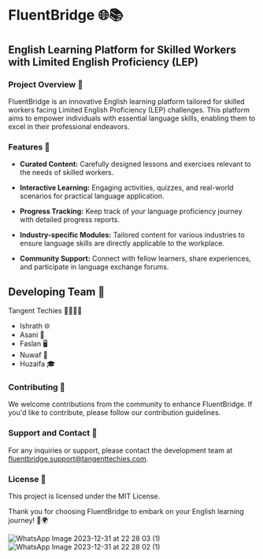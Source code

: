# FluentBridge 🌐📚

## English Learning Platform for Skilled Workers with Limited English Proficiency (LEP)

### Project Overview 🚀

FluentBridge is an innovative English learning platform tailored for skilled workers facing Limited English Proficiency (LEP) challenges. This platform aims to empower individuals with essential language skills, enabling them to excel in their professional endeavors.

### Features 🌟

- **Curated Content:** Carefully designed lessons and exercises relevant to the needs of skilled workers.
  
- **Interactive Learning:** Engaging activities, quizzes, and real-world scenarios for practical language application.
  
- **Progress Tracking:** Keep track of your language proficiency journey with detailed progress reports.

- **Industry-specific Modules:** Tailored content for various industries to ensure language skills are directly applicable to the workplace.

- **Community Support:** Connect with fellow learners, share experiences, and participate in language exchange forums.
## Developing Team 🤝
Tangent Techies 👩‍💻👨‍💻
- Ishrath 🌐
- Asani 📘
- Faslan 🖥️
- Nuwaf 📝
- Huzaifa 🎓

### Contributing 🌈

We welcome contributions from the community to enhance FluentBridge. If you'd like to contribute, please follow our contribution guidelines.

### Support and Contact 📧

For any inquiries or support, please contact the development team at fluentbridge.support@tangenttechies.com.

### License 📜

This project is licensed under the MIT License.

Thank you for choosing FluentBridge to embark on your English learning journey! 🚀🌍

![WhatsApp Image 2023-12-31 at 22 28 03 (1)](https://github.com/huzaifaAmeer02/FluentBridge/assets/128307875/967d1df9-2176-421d-9bed-ece1dbd0cdd7)
![WhatsApp Image 2023-12-31 at 22 28 02 (1)](https://github.com/huzaifaAmeer02/FluentBridge/assets/128307875/031a09f1-e97f-4fa3-be2a-3b32c71370a1)
